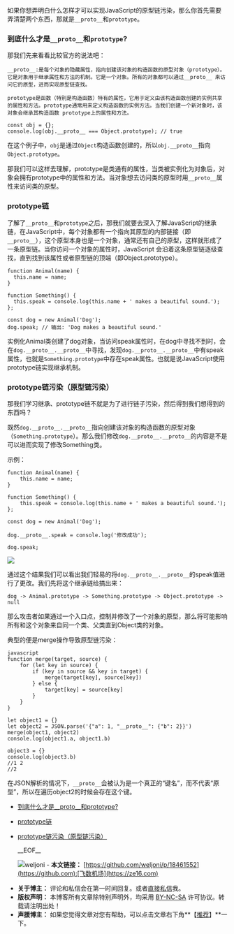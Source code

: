 
如果你想弄明白什么怎样才可以实现JavaScript的原型链污染，那么你首先需要弄清楚两个东西，那就是`__proto__`和`prototype`。


### 到底什么才是`__proto__`和`prototype`?


那我们先来看看比较官方的说法吧：



```
__proto__:是每个对象的隐藏属性，指向创建该对象的构造函数的原型对象（prototype）。它是对象用于继承属性和方法的机制。它是一个对象。所有的对象都可以通过__proto__ 来访问它的原型，进而实现原型链查找。

```


```
prototype是函数（特别是构造函数）特有的属性，它用于定义由该构造函数创建的实例共享的属性和方法。prototype通常用来定义构造函数的实例方法。当我们创建一个新对象时，该对象会继承其构造函数 prototype上的属性和方法。

```


```
const obj = {};
console.log(obj.__proto__ === Object.prototype); // true

```

在这个例子中，`obj`是通过`Object`构造函数创建的，所以`obj.__proto__`指向`Object.prototype`。


那我们可以这样去理解，prototype是类通有的属性，当类被实例化为对象后，对象会拥有prototype中的属性和方法。当对象想去访问类的原型时用`__proto__`属性来访问类的原型。


### prototype链


了解了`__proto__`和`prototype`之后，那我们就要去深入了解JavaScript的继承链，在JavaScript中，每个对象都有一个指向其原型的内部链接（即`__proto__`），这个原型本身也是一个对象，通常还有自己的原型，这样就形成了一条原型链。当你访问一个对象的属性时，JavaScript 会沿着这条原型链逐级查找，直到找到该属性或者原型链的顶端（即Object.prototype）。



```
function Animal(name) {
  this.name = name;
}

function Something() {
  this.speak = console.log(this.name + ' makes a beautiful sound.');
};

const dog = new Animal('Dog');
dog.speak; // 输出: 'Dog makes a beautiful sound.'

```

实例化Animal类创建了dog对象，当访问speak属性时，在dog中寻找不到时，会在`dog.__proto__.__proto__`中寻找，发现`dog.__proto__.__proto__`中有speak属性，也就是`Something.prototype`中存在speak属性。也就是说JavaScript使用prototype链实现继承机制。


### prototype链污染（原型链污染）


那我们学习继承、prototype链不就是为了进行链子污染，然后得到我们想得到的东西吗？


既然`dog.__proto__.__proto__`指向创建该对象的构造函数的原型对象（`Something.prototype`）。那么我们修改`dog.__proto__.__proto__`的内容是不是可以进而实现了修改Something类。


示例：



```
function Animal(name) {
    this.name = name;
}

function Something() {
    this.speak = console.log(this.name + ' makes a beautiful sound.');
};

const dog = new Animal('Dog');

dog.__proto__.speak = console.log('修改成功');

dog.speak;

```

[![](https://img2024.cnblogs.com/blog/3262760/202410/3262760-20241012214215162-44737841.png)](https://img2024.cnblogs.com/blog/3262760/202410/3262760-20241012214215162-44737841.png)


通过这个结果我们可以看出我们轻易的将`dog.__proto__.__proto__`的speak值进行了更改。我们先将这个继承链给搞出来：



```
dog -> Animal.prototype -> Something.prototype -> Object.prototype -> null

```

那么攻击者如果通过一个入口点，控制并修改了一个对象的原型，那么将可能影响所有和这个对象来自同一个类、父类直到Object类的对象。


典型的便是merge操作导致原型链污染：



```
javascript
function merge(target, source) {
    for (let key in source) {
        if (key in source && key in target) {
            merge(target[key], source[key])
        } else {
            target[key] = source[key]
        }
    }
}

let object1 = {}
let object2 = JSON.parse('{"a": 1, "__proto__": {"b": 2}}')
merge(object1, object2)
console.log(object1.a, object1.b)

object3 = {}
console.log(object3.b)
//1 2
//2

```

在JSON解析的情况下，`__proto__`会被认为是一个真正的“键名”，而不代表“原型”，所以在遍历object2的时候会存在这个键。


  * [到底什么才是\_\_proto\_\_和prototype?](#%E5%88%B0%E5%BA%95%E4%BB%80%E4%B9%88%E6%89%8D%E6%98%AF__proto__%E5%92%8Cprototype)
* [prototype链](#prototype%E9%93%BE)
* [prototype链污染（原型链污染）](#prototype%E9%93%BE%E6%B1%A1%E6%9F%93%E5%8E%9F%E5%9E%8B%E9%93%BE%E6%B1%A1%E6%9F%93)

   \_\_EOF\_\_

   ![](https://github.com/weljoni)weljoni  - **本文链接：** [https://github.com/weljoni/p/18461552](https://github.com):[飞数机场](https://ze16.com)
 - **关于博主：** 评论和私信会在第一时间回复。或者[直接私信](https://github.com)我。
 - **版权声明：** 本博客所有文章除特别声明外，均采用 [BY\-NC\-SA](https://github.com "BY-NC-SA") 许可协议。转载请注明出处！
 - **声援博主：** 如果您觉得文章对您有帮助，可以点击文章右下角**【[推荐](javascript:void(0);)】**一下。
     
